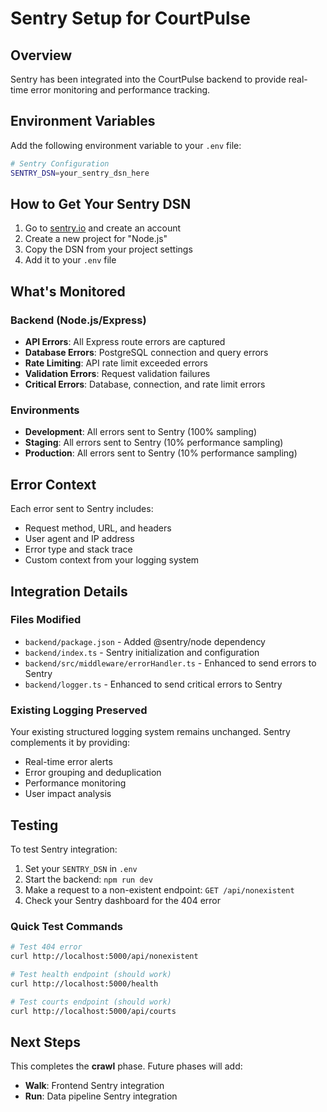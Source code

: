 # Sentry Setup for CourtPulse

## Overview
Sentry has been integrated into the CourtPulse backend to provide real-time error monitoring and performance tracking.

## Environment Variables

Add the following environment variable to your `.env` file:

```bash
# Sentry Configuration
SENTRY_DSN=your_sentry_dsn_here
```

## How to Get Your Sentry DSN

1. Go to [sentry.io](https://sentry.io) and create an account
2. Create a new project for "Node.js"
3. Copy the DSN from your project settings
4. Add it to your `.env` file

## What's Monitored

### Backend (Node.js/Express)
- **API Errors**: All Express route errors are captured
- **Database Errors**: PostgreSQL connection and query errors
- **Rate Limiting**: API rate limit exceeded errors
- **Validation Errors**: Request validation failures
- **Critical Errors**: Database, connection, and rate limit errors

### Environments
- **Development**: All errors sent to Sentry (100% sampling)
- **Staging**: All errors sent to Sentry (10% performance sampling)
- **Production**: All errors sent to Sentry (10% performance sampling)

## Error Context

Each error sent to Sentry includes:
- Request method, URL, and headers
- User agent and IP address
- Error type and stack trace
- Custom context from your logging system

## Integration Details

### Files Modified
- `backend/package.json` - Added @sentry/node dependency
- `backend/index.ts` - Sentry initialization and configuration
- `backend/src/middleware/errorHandler.ts` - Enhanced to send errors to Sentry
- `backend/logger.ts` - Enhanced to send critical errors to Sentry

### Existing Logging Preserved
Your existing structured logging system remains unchanged. Sentry complements it by providing:
- Real-time error alerts
- Error grouping and deduplication
- Performance monitoring
- User impact analysis

## Testing

To test Sentry integration:

1. Set your `SENTRY_DSN` in `.env`
2. Start the backend: `npm run dev`
3. Make a request to a non-existent endpoint: `GET /api/nonexistent`
4. Check your Sentry dashboard for the 404 error

### Quick Test Commands

```bash
# Test 404 error
curl http://localhost:5000/api/nonexistent

# Test health endpoint (should work)
curl http://localhost:5000/health

# Test courts endpoint (should work)
curl http://localhost:5000/api/courts
```

## Next Steps

This completes the **crawl** phase. Future phases will add:
- **Walk**: Frontend Sentry integration
- **Run**: Data pipeline Sentry integration

